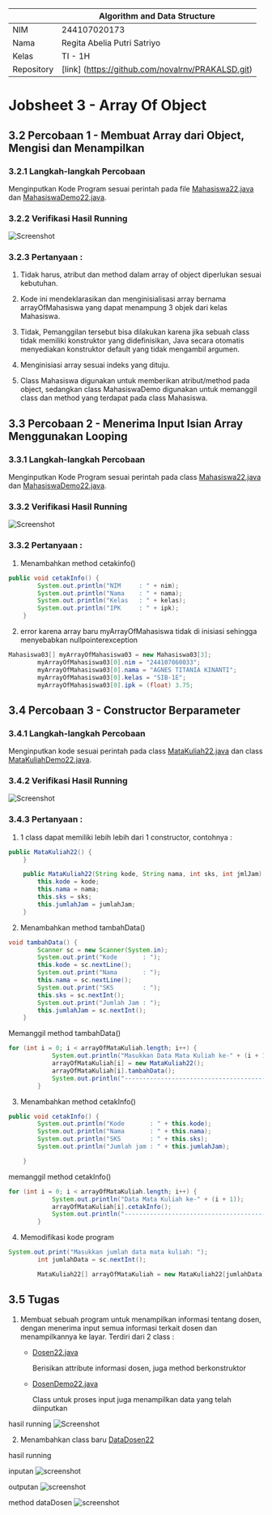 |  | Algorithm and Data Structure |
|--|--|
| NIM |  244107020173|
| Nama |  Regita Abelia Putri Satriyo |
| Kelas | TI - 1H |
| Repository | [link] (https://github.com/novalrnv/PRAKALSD.git) |
  

# Jobsheet 3 - Array Of Object
  

## 3.2 Percobaan 1 - Membuat Array dari Object, Mengisi dan Menampilkan


### 3.2.1 Langkah-langkah Percobaan


Menginputkan Kode Program sesuai perintah pada file [Mahasiswa22.java](./sc_code/Mahasiswa22.java) dan [MahasiswaDemo22.java](./sc_code/MahasiswaDemo22.java).


### 3.2.2 Verifikasi Hasil Running

![Screenshot](/img/percobaan1.png)


### 3.2.3 Pertanyaan : 

1. Tidak harus, atribut dan method dalam array of object diperlukan sesuai kebutuhan.

2. Kode ini mendeklarasikan dan menginisialisasi array bernama arrayOfMahasiswa yang dapat menampung 3 objek dari kelas Mahasiswa.

3. Tidak, Pemanggilan tersebut bisa dilakukan karena jika sebuah class tidak memiliki konstruktor yang didefinisikan, Java secara otomatis menyediakan konstruktor default yang tidak mengambil argumen.

4. Menginisiasi array sesuai indeks yang dituju.

5. Class Mahasiswa digunakan untuk memberikan atribut/method pada object, sedangkan class MahasiswaDemo digunakan untuk memanggil class dan method yang terdapat pada class Mahasiswa.


## 3.3 Percobaan 2 - Menerima Input Isian Array Menggunakan Looping


### 3.3.1 Langkah-langkah Percobaan

Menginputkan Kode Program sesuai perintah pada class [Mahasiswa22.java](./sc_code/Mahasiswa22.java) dan [MahasiswaDemo22.java](./sc_code/MahasiswaDemo22.java).


### 3.3.2 Verifikasi Hasil Running

![Screenshot](/img/percobaan2.png)


### 3.3.2 Pertanyaan :

1. Menambahkan method cetakinfo()
```java
public void cetakInfo() {
        System.out.println("NIM     : " + nim);
        System.out.println("Nama    : " + nama);
        System.out.println("Kelas   : " + kelas);
        System.out.println("IPK     : " + ipk);        
    }
```

2. error karena array baru myArrayOfMahasiswa tidak di inisiasi sehingga menyebabkan nullpointerexception
```java
Mahasiswa03[] myArrayOfMahasiswa03 = new Mahasiswa03[3];
        myArrayOfMahasiswa03[0].nim = "244107060033";
        myArrayOfMahasiswa03[0].nama = "AGNES TITANIA KINANTI";
        myArrayOfMahasiswa03[0].kelas = "SIB-1E";
        myArrayOfMahasiswa03[0].ipk = (float) 3.75;
```


## 3.4 Percobaan 3 - Constructor Berparameter


### 3.4.1 Langkah-langkah Percobaan

Menginputkan kode sesuai perintah pada class [MataKuliah22.java](./sc_code/MataKuliah22.java) dan class [MataKuliahDemo22.java](./sc_code/MataKuliahDemo22.java).


### 3.4.2 Verifikasi Hasil Running

![Screenshot](/img/percobaan3.png)


### 3.4.3 Pertanyaan :

1. 1 class dapat memiliki lebih lebih dari 1 constructor, contohnya :
```java
public MataKuliah22() {
    }

    public MataKuliah22(String kode, String nama, int sks, int jmlJam) {
        this.kode = kode;
        this.nama = nama;
        this.sks = sks;
        this.jumlahJam = jumlahJam;
    }
```

2. Menambahkan method tambahData()

```java
void tambahData() {
        Scanner sc = new Scanner(System.in);
        System.out.print("Kode       : ");
        this.kode = sc.nextLine();
        System.out.print("Nama       : ");
        this.nama = sc.nextLine();
        System.out.print("SKS        : ");
        this.sks = sc.nextInt();
        System.out.print("Jumlah Jam : ");
        this.jumlahJam = sc.nextInt();
    }
``` 
Memanggil method tambahData()
```java
for (int i = 0; i < arrayOfMataKuliah.length; i++) {
            System.out.println("Masukkan Data Mata Kuliah ke-" + (i + 1));
            arrayOfMataKuliah[i] = new MataKuliah22();
            arrayOfMataKuliah[i].tambahData();
            System.out.println("-----------------------------------------");
        }
```

3. Menambahkan method cetakInfo()
```java
public void cetakInfo() {
        System.out.println("Kode       : " + this.kode);
        System.out.println("Nama       : " + this.nama);
        System.out.println("SKS        : " + this.sks);
        System.out.println("Jumlah jam : " + this.jumlahJam);

    }
```
memanggil method cetakInfo()
```java
for (int i = 0; i < arrayOfMataKuliah.length; i++) {
            System.out.println("Data Mata Kuliah ke-" + (i + 1));
            arrayOfMataKuliah[i].cetakInfo();
            System.out.println("-----------------------------------------");
        }
```

4. Memodifikasi kode program
```java
System.out.print("Masukkan jumlah data mata kuliah: ");
        int jumlahData = sc.nextInt();

        MataKuliah22[] arrayOfMataKuliah = new MataKuliah22[jumlahData];
```


## 3.5 Tugas

1. Membuat sebuah program untuk menampilkan informasi tentang dosen, dengan menerima input semua informasi terkait dosen dan menampilkannya ke layar. Terdiri dari 2 class : 
    - [Dosen22.java](./sc_code/Dosen22.java)
        
        Berisikan attribute informasi dosen, juga method berkonstruktor
    - [DosenDemo22.java](./sc_code/DosenDemo22.java)
        
        Class untuk proses input juga menampilkan data yang telah diinputkan
    

hasil running
![Screenshot](/img/tugas1.jpeg)

2. Menambahkan class baru [DataDosen22](./sc_code/DataDosen22.java)

hasil running

inputan
![screenshot](img/tugas2(1).png)

outputan
![screenshot](img/tugas2(2).png)

method dataDosen
![screenshot](img/tugas2(3).png)

